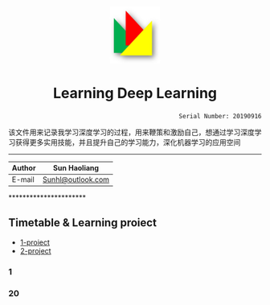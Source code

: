 <div align="center">
<img src="https://github.com/Sun365/Try-20190916/blob/master/logo.jpg" width="100" alt="LOGO"/>

# Learning Deep Learning

</div>

<div align="right">
  
`Serial Number: 20190916`

</div>

该文件用来记录我学习深度学习的过程，用来鞭策和激励自己，想通过学习深度学习获得更多实用技能，并且提升自己的学习能力，深化机器学习的应用空间
***
<div align="right"> 
  
|Author|Sun Haoliang|
|---|---|
|E-mail|Sunhl@outlook.com|

</div>
**********************

## Timetable & Learning proiect
* [1-proiect](#1)
* [2-project](#2)

### 1




### 20

